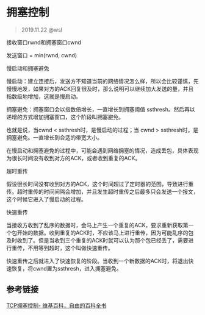 # 拥塞控制

> 2019.11.22 @wsl

接收窗口rwnd和拥塞窗口cwnd

发送窗口 = min(rwnd, cwnd)



慢启动和拥塞避免

慢启动：建立连接后，发送方不知道当前的网络情况怎么样，所以会比较谨慎，先慢慢地发，如果对方的ACK回复很及时，那么说明可以继续加大发送的量，并且指数级地增加，这就是慢启动。

拥塞避免：拥塞窗口会以指数倍增长，一直增长到拥塞阈值 ssthresh。然后再以递增的方式增加拥塞窗口，这个阶段叫拥塞避免。

也就是说，当cwnd < ssthresh时，是慢启动的过程；当 cwnd > ssthresh时，是拥塞避免。一直增长到合适的带宽大小。

在慢启动和拥塞避免的过程中，可能会遇到网络拥塞的情况，造成丢包，具体表现为很长时间没有收到对方的ACK，或者收到重复的ACK。



超时重传

假设很长时间没有收到对方的ACK，这个时间超过了定时器的范围，导致进行重传。超时重传的时间间隔会增加，并且发生超时重传之后最多只会发送一个报文，这个时候它进入了慢启动的过程。



快速重传

当接收方收到了乱序的数据时，会马上产生一个重复的ACK，要求重新获取第一个包开始的数据。收到重复的ACK时，不应该马上进行重传，因为可能乱序的包及时收到了。但是当收到三个重复的ACK时就可以认为那个包已经丢了，需要进行重传，不用等到超时，这个叫做快速重传。

快速重传之后就进入了快速恢复的阶段。当收到一个新数据的ACK时，将退出快速恢复，将cwnd置为ssthresh，进入拥塞避免。



## 参考链接

[TCP拥塞控制- 维基百科，自由的百科全书](https://zh.wikipedia.org/zh-hans/TCP拥塞控制)

